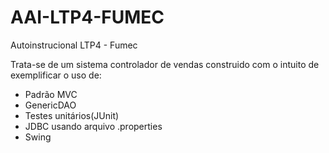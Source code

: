 # AAI-LTP4-FUMEC

Autoinstrucional LTP4 - Fumec

Trata-se de um sistema controlador de vendas construido com o intuito de exemplificar o uso de:

- Padrão MVC
- GenericDAO
- Testes unitários(JUnit)
- JDBC usando arquivo .properties
- Swing
